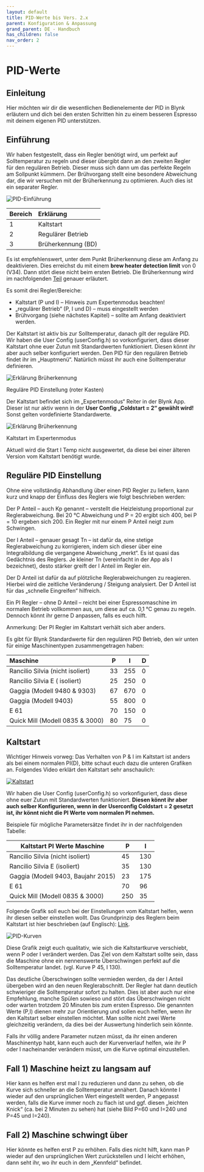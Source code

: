 ```yaml
---
layout: default
title: PID-Werte bis Vers. 2.x
parent: Konfiguration & Anpassung
grand_parent: DE - Handbuch
has_children: false
nav_order: 2
---
```


# PID-Werte

## Einleitung

Hier möchten wir dir die wesentlichen Bedienelemente der PID in Blynk erläutern und dich bei den ersten Schritten hin zu einem besseren Espresso mit deinem eigenen PID unterstützen.

## Einführung

Wir haben festgestellt, dass ein Regler benötigt wird, um perfekt auf Solltemperatur zu regeln und dieser übergibt dann an den zweiten Regler für den regulären Betrieb. Dieser muss sich dann um das perfekte Regeln am Sollpunkt kümmern. Der Brühvorgang stellt eine besondere Abweichung dar, die wir versuchen mit der Brüherkennung zu optimieren. Auch dies ist ein separater Regler.

![PID-Einführung](/img/customization/pid-werte/Bildschirmfoto-2020-11-04-um-20.51.31-1536x733.png)

| Bereich | Erklärung          |
| :------ | :----------------- |
| 1       | Kaltstart          |
| 2       | Regulärer Betrieb  |
| 3       | Brüherkennung (BD) |

Es ist empfehlenswert, unter dem Punkt Brüherkennung diese am Anfang zu deaktivieren. Dies erreichst du mit einem **brew heater detection limit** von 0 (V34). Dann stört diese nicht beim ersten Betrieb. Die Brüherkennung wird im nachfolgenden [Teil](brueherkennung.md) genauer erläutert.

Es somit drei Regler/Bereiche:

- Kaltstart (P und I) – Hinweis zum Expertenmodus beachten!
- „regulärer Betrieb“ (P, I und D) – muss eingestellt werden
- Brühvorgang (siehe nächstes Kapitel) – sollte am Anfang deaktiviert werden.

Der Kaltstart ist aktiv bis zur Solltemperatur, danach gilt der reguläre PID. Wir haben die User Config (userConfig.h) so vorkonfiguriert, dass dieser Kaltstart ohne euer Zutun mit Standardwerten funktioniert. Diesen könnt ihr aber auch selber konfiguriert werden. Den PID für den regulären Betrieb findet ihr im „Hauptmenü“. Natürlich müsst ihr auch eine Solltemperatur definieren.

![Erklärung Brüherkennung](/img/customization/pid-werte/Bildschirmfoto-2020-11-04-um-19.43.11.png)

Reguläre PID Einstellung (roter Kasten)

Der Kaltstart befindet sich im „Expertenmodus“ Reiter in der Blynk App. Dieser ist nur aktiv wenn in der **User Config „Coldstart = 2“ gewählt wird!** Sonst gelten vordefinierte Standardwerte.

![Erklärung Brüherkennung](/img/customization/pid-werte/Bildschirmfoto-2020-11-04-um-19.46.38.png)

Kaltstart im Expertenmodus

Aktuell wird die Start I Temp nicht ausgewertet, da diese bei einer älteren Version vom Kaltstart benötigt wurde.

## Reguläre PID Einstellung

Ohne eine vollständig Abhandlung über einen PID Regler zu liefern, kann kurz und knapp der Einfluss des Reglers wie folgt beschrieben werden:

Der P Anteil – auch Kp genannt – verstellt die Heizleistung proportional zur Reglerabweichung. Bei 20 °C Abweichung und P = 20 ergibt sich 400, bei P = 10 ergeben sich 200. Ein Regler mit nur einem P Anteil neigt zum Schwingen.

Der I Anteil – genauer gesagt Tn – ist dafür da, eine stetige Reglerabweichung zu korrigieren, indem sich dieser über eine Integralbildung die vergangene Abweichung „merkt“. Es ist quasi das Gedächtnis des Reglers. Je kleiner Tn (vereinfacht in der App als I bezeichnet), desto stärker greift der I Anteil im Regler ein.

Der D Anteil ist dafür da auf plötzliche Reglerabweichungen zu reagieren. Hierbei wird die zeitliche Veränderung / Steigung analysiert. Der D Anteil ist für das „schnelle Eingreifen“ hilfreich.

Ein PI Regler – ohne D Anteil – reicht bei einer Espressomaschine im normalen Betrieb vollkommen aus, um diese auf ca. 0,1 °C genau zu regeln. Dennoch könnt ihr gerne D anpassen, falls es euch hilft.

Anmerkung: Der PI Regler im Kaltstart verhält sich aber anders.

Es gibt für Blynk Standardwerte für den regulären PID Betrieb, den wir unten für einige Maschinentypen zusammengetragen haben:

| Maschine                         | P   | I   | D   |
| :------------------------------- | --- | --- | --- |
| Rancilio Silvia (nicht isoliert) | 33  | 255 | 0   |
| Rancilio Silvia E ( isoliert)    | 25  | 250 | 0   |
| Gaggia (Modell 9480 & 9303)      | 67  | 670 | 0   |
| Gaggia (Modell 9403)             | 55  | 800 | 0   |
| E 61                             | 70  | 150 | 0   |
| Quick Mill (Modell 0835 & 3000)  | 80  | 75  | 0   |

## Kaltstart

Wichtiger Hinweis vorweg: Das Verhalten von P & I im Kaltstart ist anders als bei einem normalen PI(D), bitte schaut euch dazu die unteren Grafiken an.
Folgendes Video erklärt den Kaltstart sehr anschaulich:

[![Kaltstart](https://img.youtube.com/vi/DNfaZFtPRSA/hqdefault.jpg)](https://www.youtube.com/watch?v=DNfaZFtPRSA)

Wir haben die User Config (userConfig.h) so vorkonfiguriert, dass diese ohne euer Zutun mit Standardwerten funktioniert. **Diesen könnt ihr aber auch selber Konfigurieren, wenn in der Userconfig Coldstart = 2 gesetzt ist, ihr könnt nicht die PI Werte vom normalen PI nehmen.**

Beispiele für mögliche Parametersätze findet ihr in der nachfolgenden Tabelle:

| Kaltstart PI Werte Maschine        | P   | I   |
| ---------------------------------- | --- | --- |
| Rancilio Silvia (nicht isoliert)   | 45  | 130 |
| Rancilio Silvia E (isoliert)       | 35  | 130 |
| Gaggia (Modell 9403, Baujahr 2015) | 23  | 175 |
| E 61                               | 70  | 96  |
| Quick Mill (Modell 0835 & 3000)    | 250 | 35  |

Folgende Grafik soll euch bei der Einstellungen vom Kaltstart helfen, wenn ihr diesen selber einstellen wollt. Das Grundprinzip des Reglern beim Kaltstart ist hier beschrieben (auf Englisch): [Link](http://brettbeauregard.com/blog/2017/06/introducing-proportional-on-measurement/).

![PID-Kurven](/img/customization/pid-werte/image.png)

Diese Grafik zeigt euch qualitativ, wie sich die Kaltstartkurve verschiebt, wenn P oder I verändert werden. Das Ziel von dem Kaltstart sollte sein, dass die Maschine ohne ein nennenswerte Überschwingen perfekt auf die Solltemperatur landet. (vgl. Kurve P 45, I 130).

Das deutliche Überschwingen sollte vermieden werden, da der I Anteil übergeben wird an den neuen Reglerabschnitt. Der Regler hat dann deutlich schwieriger die Solltemperatur sofort zu halten. Dies ist aber auch nur eine Empfehlung, manche Spülen sowieso und stört das Überschwingen nicht oder warten trotzdem 20 Minuten bis zum ersten Espresso.
Die genannten Werte (P,I) dienen mehr zur Orientierung und sollen euch helfen, wenn ihr den Kaltstart selber einstellen möchtet. Man sollte nicht zwei Werte gleichzeitig verändern, da dies bei der Auswertung hinderlich sein könnte.

Falls ihr völlig andere Parameter nutzen müsst, da ihr einen anderen Maschinentyp habt, kann euch auch der Kurvenverlauf helfen, wie ihr P oder I nacheinander verändern müsst, um die Kurve optimal einzustellen.

## Fall 1) Maschine heizt zu langsam auf

Hier kann es helfen erst mal I zu reduzieren und dann zu sehen, ob die Kurve sich schneller an die Solltemperatur annähert. Danach könnte I wieder auf den ursprünglichen Wert eingestellt werden, P angepasst werden, falls die Kurve immer noch zu flach ist und ggf. diesen „leichten Knick“ (ca. bei 2 Minuten zu sehen) hat (siehe Bild P=60 und I=240 und P=45 und I=240).

## Fall 2) Maschine schwingt über

Hier könnte es helfen erst P zu erhöhen. Falls dies nicht hilft, kann man P wieder auf den ursprünglichen Wert zurückstellen und I leicht erhöhen, dann seht ihr, wo ihr euch in dem „Kennfeld“ befindet.
